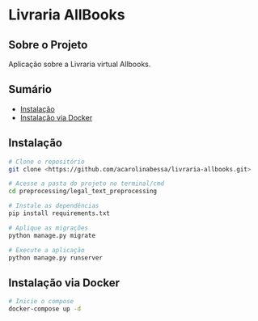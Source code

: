 # Livraria AllBooks

## Sobre o Projeto
Aplicação sobre a Livraria virtual Allbooks.

## Sumário
   * [Instalação](#instalacao)
   * [Instalação via Docker](#docker)

## Instalação
```bash
# Clone o repositório
git clone <https://github.com/acarolinabessa/livraria-allbooks.git>

# Acesse a pasta do projeto no terminal/cmd
cd preprocessing/legal_text_preprocessing

# Instale as dependências
pip install requirements.txt

# Aplique as migrações
python manage.py migrate

# Execute a aplicação
python manage.py runserver
```

## Instalação via Docker
```bash
# Inicie o compose
docker-compose up -d
```

